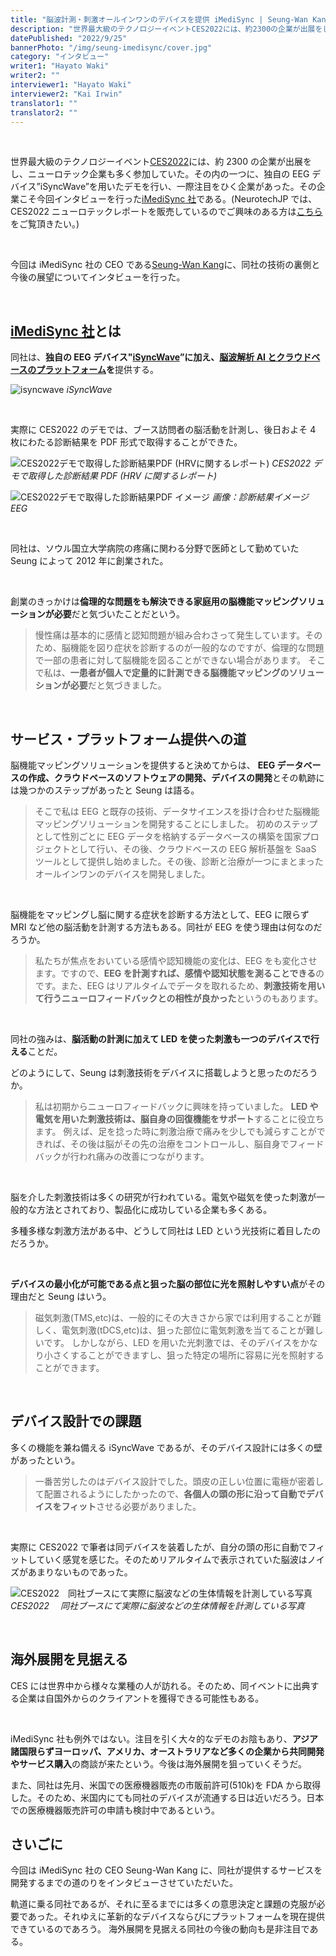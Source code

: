 ```yaml
---
title: "脳波計測・刺激オールインワンのデバイスを提供 iMediSync | Seung-Wan Kang"
description: "世界最大級のテクノロジーイベントCES2022には、約2300の企業が出展をし、ニューロテック企業も多く参加していた。その内の一つに、独自のEEGデバイス”iSyncWave”を用いたデモを行い、一際注目をひく企業があった。その企業こそ今回インタビューを行ったI MediSync社である。今回はiMediSync社のCEOであるSeung-Wan Kangに、同社の技術の裏側と今後の展望についてお聞きした。"
datePublished: "2022/9/25"
bannerPhoto: "/img/seung-imedisync/cover.jpg"
category: "インタビュー"
writer1: "Hayato Waki"
writer2: ""
interviewer1: "Hayato Waki"
interviewer2: "Kai Irwin"
translator1: ""
translator2: ""
---
```


&nbsp;

世界最大級のテクノロジーイベント[CES2022](https://www.ces.tech/)には、約 2300 の企業が出展をし、ニューロテック企業も多く参加していた。その内の一つに、独自の EEG デバイス”iSyncWave”を用いたデモを行い、一際注目をひく企業があった。その企業こそ今回インタビューを行った[iMediSync 社](https://www.imedisync.com/en/)である。(NeurotechJP では、CES2022 ニューロテックレポートを販売しているのでご興味のある方は[こちら](https://neurotechjp.com/jp/slides/ces-2022/)をご覧頂きたい。)

&nbsp;

今回は iMediSync 社の CEO である[Seung-Wan Kang](https://www.linkedin.com/in/seungwankang/)に、同社の技術の裏側と今後の展望についてインタビューを行った。

&nbsp;

## [iMediSync 社](https://www.imedisync.com/en/)とは

同社は、**独自の EEG デバイス"[iSyncWave](https://www.imedisync.com/en/products/isyncwave/)”に加え、[脳波解析 AI とクラウドベースのプラットフォーム](https://www.imedisync.com/en/products/isyncbrain/)を**提供する。

![isyncwave](https://i0.wp.com/healthtechinsider.com/wp-content/uploads/EEGScanneriSync.jpg?fit=600%2C275&ssl=1)
_iSyncWave_

&nbsp;

実際に CES2022 のデモでは、ブース訪問者の脳活動を計測し、後日およそ 4 枚にわたる診断結果を PDF 形式で取得することができた。

![CES2022デモで取得した診断結果PDF (HRVに関するレポート)](https://neurotechjp.com/img/seung-imedisync/report.jpg)
_CES2022 デモで取得した診断結果 PDF (HRV に関するレポート)_

![CES2022デモで取得した診断結果PDF イメージ](https://neurotechjp.com/img/seung-imedisync/report-img.jpg)
_画像：診断結果イメージ EEG_

&nbsp;

同社は、ソウル国立大学病院の疼痛に関わる分野で医師として勤めていた Seung によって 2012 年に創業された。

&nbsp;

創業のきっかけは**倫理的な問題をも解決できる家庭用の脳機能マッピングソリューションが必要**だと気づいたことだという。

> 慢性痛は基本的に感情と認知問題が組み合わさって発生しています。そのため、脳機能を図り症状を診断するのが一般的なのですが、倫理的な問題で一部の患者に対して脳機能を図ることができない場合があります。
> そこで私は、**一患者が個人で定量的に計測できる脳機能マッピングのソリューションが必要**だと気づきました。

&nbsp;

## サービス・プラットフォーム提供への道

脳機能マッピングソリューションを提供すると決めてからは、
**EEG データベースの作成、クラウドベースのソフトウェアの開発、デバイスの開発**とその軌跡には幾つかのステップがあったと Seung は語る。

> そこで私は EEG と既存の技術、データサイエンスを掛け合わせた脳機能マッピングソリューションを開発することにしました。
> 初めのステップとして性別ごとに EEG データを格納するデータベースの構築を国家プロジェクトとして行い、その後、クラウドベースの EEG 解析基盤を SaaS ツールとして提供し始めました。その後、診断と治療が一つにまとまったオールインワンのデバイスを開発しました。

&nbsp;

脳機能をマッピングし脳に関する症状を診断する方法として、EEG に限らず MRI など他の脳活動を計測する方法もある。同社が EEG を使う理由は何なのだろうか。

> 私たちが焦点をおいている感情や認知機能の変化は、EEG をも変化させます。ですので、**EEG を計測すれば、感情や認知状態を測ることできる**のです。また、EEG はリアルタイムでデータを取れるため、**刺激技術を用いて行うニューロフィードバックとの相性が良かった**というのもあります。

&nbsp;

同社の強みは、**脳活動の計測に加えて LED を使った刺激も一つのデバイスで行える**ことだ。

どのようにして、Seung は刺激技術をデバイスに搭載しようと思ったのだろうか。

> 私は初期からニューロフィードバックに興味を持っていました。
> **LED や電気を用いた刺激技術は、脳自身の回復機能をサポート**することに役立ちます。
> 例えば、足を捻った時に刺激治療で痛みを少しでも減らすことができれば、その後は脳がその先の治療をコントロールし、脳自身でフィードバックが行われ痛みの改善につながります。

&nbsp;

脳を介した刺激技術は多くの研究が行われている。電気や磁気を使った刺激が一般的な方法とされており、製品化に成功している企業も多くある。

多種多様な刺激方法がある中、どうして同社は LED という光技術に着目したのだろうか。

&nbsp;

**デバイスの最小化が可能である点と狙った脳の部位に光を照射しやすい点**がその理由だと Seung はいう。

> 磁気刺激(TMS,etc)は、一般的にその大きさから家では利用することが難しく、電気刺激(tDCS,etc)は、狙った部位に電気刺激を当てることが難しいです。
> しかしながら、LED を用いた光刺激では、そのデバイスをかなり小さくすることができますし、狙った特定の場所に容易に光を照射することができます。

&nbsp;

## デバイス設計での課題

多くの機能を兼ね備える iSyncWave であるが、そのデバイス設計には多くの壁があったという。

> 一番苦労したのはデバイス設計でした。頭皮の正しい位置に電極が密着して配置されるようにしたかったので、**各個人の頭の形に沿って自動でデバイスをフィット**させる必要がありました。

&nbsp;

実際に CES2022 で筆者は同デバイスを装着したが、自分の頭の形に自動でフィットしていく感覚を感じた。そのためリアルタイムで表示されていた脳波はノイズがあまりないものであった。

![CES2022　同社ブースにて実際に脳波などの生体情報を計測している写真](https://neurotechjp.com/img/seung-imedisync/ces-2022.png)
_CES2022 　同社ブースにて実際に脳波などの生体情報を計測している写真_

&nbsp;

## 海外展開を見据える

CES には世界中から様々な業種の人が訪れる。そのため、同イベントに出典する企業は自国外からのクライアントを獲得できる可能性もある。

&nbsp;

iMediSync 社も例外ではない。注目を引く大々的なデモのお陰もあり、**アジア諸国限らずヨーロッパ、アメリカ、オーストラリアなど多くの企業から共同開発やサービス購入**の商談が来たという。今後は海外展開を狙っていくそうだ。

また、同社は先月、米国での医療機器販売の市販前許可(510k)を FDA から取得した。そのため、米国内にても同社のデバイスが流通する日は近いだろう。日本での医療機器販売許可の申請も検討中であるという。
&nbsp;

## さいごに

今回は iMediSync 社の CEO Seung-Wan Kang に、同社が提供するサービスを開発するまでの道のりをインタビューさせていただいた。

軌道に乗る同社であるが、それに至るまでには多くの意思決定と課題の克服が必要であった。それゆえに革新的なデバイスならびにプラットフォームを現在提供できているのであろう。
海外展開を見据える同社の今後の動向も是非注目である。
